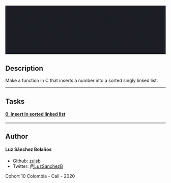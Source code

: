 ![Banner](banner-linked-list.gif)

## Description

Make a function in C that inserts a number into a sorted singly linked list.

---

## Tasks
#### [0. Insert in sorted linked list](./0-insert_number.c) 

---

## Author
#### Luz Sánchez Bolaños
- Github: [zulsb](https://github.com/zulsb)
- Twitter: [@LuzSanchezB](https://twitter.com/LuzSanchezB)

Cohort 10
Colombia - Cali - 2020